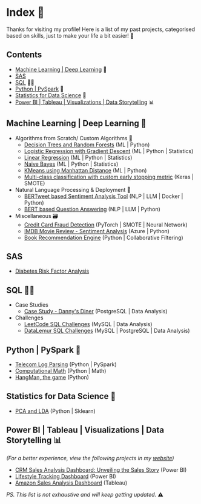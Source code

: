 # Index 📇

Thanks for visiting my profile! Here is a list of my past projects, categorised based on skills, just to make your life a bit easier! 🙂

## Contents
- [Machine Learning | Deep Learning](https://github.com/Meenakshijk17/Index/blob/main/README.md#machine-learning--deep-learning-) 🤖
- [SAS](https://github.com/Meenakshijk17/Index/blob/main/README.md#sas)
- [SQL](https://github.com/Meenakshijk17/Index/blob/main/README.md#sql-) 🐬🐘
- [Python | PySpark](https://github.com/Meenakshijk17/Index/blob/main/README.md#python--pyspark-) 🐍
- [Statistics for Data Science](https://github.com/Meenakshijk17/Index/blob/main/README.md#statistics-for-data-science-) 🔬
- [Power BI | Tableau | Visualizations | Data Storytelling](https://github.com/Meenakshijk17/Index/blob/main/README.md#power-bi--tableau--visualizations--data-storytelling-) 📊

## Machine Learning | Deep Learning 🤖

- Algorithms from Scratch/ Custom Algorithms 📝
    - [Decision Trees and Random Forests](https://github.com/Meenakshijk17/From_Scratch_Part_1-Decision-Trees-and-Random-Forests) (ML | Python)
    - [Logistic Regression with Gradient Descent](https://github.com/Meenakshijk17/From_Scratch_Part_2-Logistic_Regression_w_Gradient_Descent) (ML | Python | Statistics)
    - [Linear Regression](https://github.com/Meenakshijk17/From_Scratch_Part_3-Linear_Regression) (ML | Python | Statistics)
    - [Naive Bayes](https://github.com/Meenakshijk17/From_Scratch_Part_4-Naive_Bayes) (ML | Python | Statistics)
    - [KMeans using Manhattan Distance](https://github.com/Meenakshijk17/kMeans-pyclustering) (ML | Python)
    - [Multi-class classification with custom early stopping metric](https://github.com/Meenakshijk17/IMDB-movie-review) (Keras | SMOTE)
- Natural Language Processing & Deployment 💬
    - [BERTweet based Sentiment Analysis Tool](https://github.com/Meenakshijk17/BerTweet_Deployment_Sentiment_Analysis) (NLP | LLM | Docker | Python)
    - [BERT based Question Answering](https://github.com/Meenakshijk17/BERT_Question_Answering) (NLP | LLM | Python)
- Miscellaneous 🗃️
    - [Credit Card Fraud Detection](https://github.com/Meenakshijk17/fraud-detection-pytorch) (PyTorch | SMOTE | Neural Network)
    - [IMDB Movie Review - Sentiment Analysis](https://github.com/Meenakshijk17/IMDB-movie-review) (Azure | Python)
    - [Book Recommendation Engine](https://github.com/Meenakshijk17/book-recommendation-engine) (Python | Collaborative Filtering)

## SAS
- [Diabetes Risk Factor Analysis](https://github.com/Meenakshijk17/Diabetes-Risk-Factor-Analysis)

## SQL 🐬🐘
- Case Studies
    - [Case Study - Danny's Diner](https://github.com/Meenakshijk17/SQL_Case_Study-Dannys_Diner) (PostgreSQL | Data Analysis)
- Challenges
    - [LeetCode SQL Challenges](https://github.com/Meenakshijk17/SQL_LeetCode) (MySQL | Data Analysis)
    - [DataLemur SQL Challenges](https://github.com/Meenakshijk17/SQL_DataLemur) (MySQL | PostgreSQL | Data Analysis)

## Python | PySpark 🐍
- [Telecom Log Parsing](https://github.com/Meenakshijk17/Telecom-Log-Parsing-with-PySpark) (Python | PySpark)
- [Computational Math](https://github.com/Meenakshijk17/computational-mathematics) (Python | Math)
- [HangMan, the game](https://github.com/Meenakshijk17/hangman) (Python)

## Statistics for Data Science 🔬
- [PCA and LDA](https://github.com/Meenakshijk17/IMDB-movie-review) (Python | Sklearn)

## Power BI | Tableau | Visualizations | Data Storytelling 📊
*(For a better experience, view the following projects in my [website](https://sites.google.com/view/kmeens-meenakshi-krishnakumar/projects))*
- [CRM Sales Analysis Dashboard: Unveiling the Sales Story](https://github.com/Meenakshijk17/CRM-Sales-Analysis-PowerBI) (Power BI)
- [Lifestyle Tracking Dashboard](https://github.com/Meenakshijk17/Lifestyle-Tracker) (Power BI)
- [Amazon Sales Analysis Dashboard](https://public.tableau.com/views/Amazon_Sales_Analysis_17179706026230/AnalysisDashboard?:language=en-US&:sid=&:display_count=n&:origin=viz_share_link) (Tableau)



*PS. This list is not exhaustive and will keep getting updated.* ⚠️
